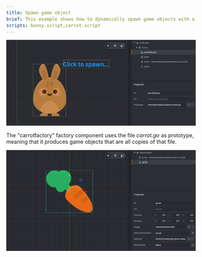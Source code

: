 ```yaml
---
title: Spawn game object
brief: This example shows how to dynamically spawn game objects with a factory component.
scripts: bunny.script,carrot.script
---
```


![spawn](spawn.png)

The "carrotfactory" factory component uses the file *carrot.go* as prototype, meaning that it produces game objects that are all copies of that file.

![carrot](carrot.png)
